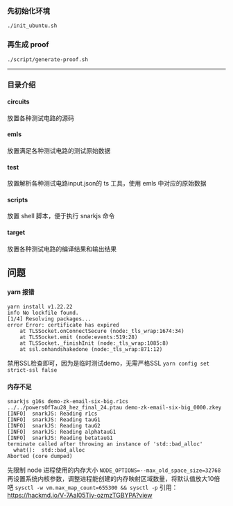 ### 先初始化环境
```
./init_ubuntu.sh
```

### 再生成 proof
```
./script/generate-proof.sh
```


----
### 目录介绍
#### circuits
放置各种测试电路的源码

#### emls
放置满足各种测试电路的测试原始数据

#### test
放置解析各种测试电路input.json的 ts 工具，使用 emls 中对应的原始数据

#### scripts
放置 shell 脚本，便于执行 snarkjs 命令

#### target
放置各种测试电路的编译结果和输出结果


## 问题
#### yarn 报错
```
yarn install v1.22.22
info No lockfile found.
[1/4] Resolving packages...
error Error: certificate has expired
    at TLSSocket.onConnectSecure (node:_tls_wrap:1674:34)
    at TLSSocket.emit (node:events:519:28)
    at TLSSocket._finishInit (node:_tls_wrap:1085:8)
    at ssl.onhandshakedone (node:_tls_wrap:871:12)
```
禁用SSL检查即可，因为是临时测试demo，无需严格SSL
`yarn config set strict-ssl false`


#### 内存不足
```
snarkjs g16s demo-zk-email-six-big.r1cs ../../powersOfTau28_hez_final_24.ptau demo-zk-email-six-big_0000.zkey
[INFO]  snarkJS: Reading r1cs
[INFO]  snarkJS: Reading tauG1
[INFO]  snarkJS: Reading tauG2
[INFO]  snarkJS: Reading alphatauG1
[INFO]  snarkJS: Reading betatauG1
terminate called after throwing an instance of 'std::bad_alloc'
  what():  std::bad_alloc
Aborted (core dumped)
```
先限制 node 进程使用的内存大小 `NODE_OPTIONS=--max_old_space_size=32768`
再设置系统内核参数，调整进程能创建的内存映射区域数量，将默认值放大10倍吧 `sysctl -w vm.max_map_count=655300 && sysctl -p`
引用：https://hackmd.io/V-7Aal05Tiy-ozmzTGBYPA?view
